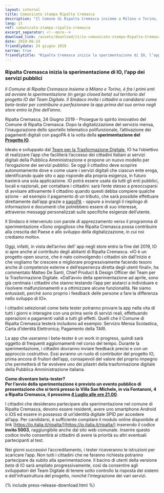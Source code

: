 ```yaml
---
layout: internal
title: Comunicato stampa Ripalta Cremasca
description: "Il Comune di Ripalta Cremasca insieme a Milano e Torino, è fra i primi enti ad avviare la sperimentazione (in gergo closed beta) sul territorio del progetto IO del Team Digitale. Il Sindaco invita i cittadini a candidarsi come beta-tester per contribuire a perfezionare la app prima del suo arrivo negli store entro la fine dell’anno."
lang: it
ref: comunicato-stampa-ripalta-cremasca
excerpt_separator: <!--more-->
download_link: /assets/download/it/io-comunicato-stampa-Ripalta-Cremasca-2019.rtf
date: 2019-06-24
friendlydate: 24 giugno 2019
narrow: true
friendlytitle: "Ripalta Cremasca inizia la sperimentazione di IO, l’app dei servizi pubblici"
---
```


### Ripalta Cremasca inizia la sperimentazione di IO, l’app dei servizi pubblici

_Il Comune di Ripalta Cremasca insieme a Milano e Torino, è fra i primi enti ad avviare la sperimentazione (in gergo closed beta) sul territorio del progetto IO del Team Digitale. Il Sindaco invita i cittadini a candidarsi come beta-tester per contribuire a perfezionare la app prima del suo arrivo negli store entro la fine dell’anno._

<!--more-->

Ripalta Cremasca, 24 Giugno 2019 - Prosegue lo spirito innovativo del Comune di Ripalta Cremasca. Dopo la digitalizzazione del servizio mensa, l'inaugurazione dello sportello telematico polifunzionale, l’attivazione dei pagamenti digitali con pagoPA è la volta della **sperimentazione del [Progetto IO](https://io.italia.it/)**.

Ideato e sviluppato dal [Team per la Trasformazione Digitale](https://teamdigitale.governo.it/), IO ha l’obiettivo di realizzare l’app che faciliterà l’accesso dei cittadini italiani ai servizi digitali della Pubblica Amministrazione e propone un nuovo modello per l’erogazione dei servizi pubblici. Se oggi il cittadino deve scoprire autonomamente dove e come usare i servizi digitali che ciascun ente eroga, identificando quale sito o app risponde alla propria esigenza, in futuro basterà una sola applicazione. IO potrà essere usata da tutti gli enti pubblici, locali e nazionali, per contattare i cittadini: sarà l’ente stesso a preoccuparsi di avvisare attivamente il cittadino quando questi debba compiere qualche azione - ad esempio il pagamento di un tributo, che sarà possibile effettuare direttamente dall’app grazie a [pagoPA](https://teamdigitale.governo.it/it/projects/pagamenti-digitali.htm) - oppure a inviargli il riepilogo di informazioni e documenti che potrebbero essere di suo interesse, attraverso messaggi personalizzati sulle specifiche esigenze dell’utente.

Il Sindaco è intervenuto con parole di apprezzamento verso il programma di sperimentazione «Sono orgoglioso che Ripalta Cremasca possa contribuire alla crescita del Paese e allo sviluppo della digitalizzazione, in cui noi crediamo molto».

Oggi, infatti, in vista dell’arrivo dell’ app negli store entro la fine del 2019, IO si apre anche al contributo degli abitanti di Ripalta Cremasca. «IO è un progetto open source, che è nato coinvolgendo i cittadini sin dall’inizio e che vogliamo far crescere e migliorare progressivamente facendo tesoro anche di competenze esterne e dell’esperienza diretta degli utenti finali», ha commentato Matteo De Santi, Chief Product & Design Officer del Team per la Trasformazione Digitale. «Dall’avvio della sperimentazione ad aprile, sono già centinaia i cittadini che stanno testando l’app per aiutarci a individuare e risolvere malfunzionamenti e a ottimizzare alcune funzionalità. Ne siamo entusiasti, perché sono proprio i feedback delle persone a fare la differenza nello sviluppo di IO».

I cittadini selezionati come beta tester potranno provare la app nella vita di tutti i giorni e interagire con una prima serie di servizi reali, effettuando operazioni e pagamenti validi a tutti gli effetti. Quelli che il Comune di Ripalta Cremasca testerà includono ad esempio: Servizio Mensa Scolastica, Carta d’identità Elettronica; Pagamento della TARI.

La app che useranno i beta-tester è un work in progress, quindi sarà oggetto di frequenti aggiornamenti nel corso del tempo. Durante la sperimentazione, i cittadini dovranno inviare feedback precisi e con un approccio costruttivo. Essi avranno un ruolo di contributor del progetto IO, prima ancora di fruitori dell’app, consapevoli del valore del proprio impegno che permetterà di far evolvere uno dei pilastri della trasformazione digitale della Pubblica Amministrazione italiana.

**Come diventare beta-tester?<br>
Per l’avvio della sperimentazione è previsto un evento pubblico di presentazione che si terrà presso la Villa San Michele, in via Fontanoni, 4 a Ripalta Cremasca, il prossimo <ins>4 Luglio alle ore 21.00</ins>**.

I cittadini che desiderano partecipare alla sperimentazione nel comune di Ripalta Cremasca, devono essere residenti, avere uno smartphone Android o iOS ed essere in possesso di un’identità digitale SPID per accedere all’app. Per candidarsi, è sufficiente compilare il modulo online disponibile al link [https://io.italia.it/ripalta/](https://io.italia.it/ripalta/) inserendo il codice **invito 5003**, raggiungibile anche dal sito web comunale. Inserire questo codice invito consentirà ai cittadini di avere la priorità su altri eventuali partecipanti al test.

Nei giorni successivi l’accreditamento, i tester riceveranno le istruzioni per scaricare l’app. Non tutti i cittadini che ne faranno richiesta potranno partecipare da subito alla sperimentazione. Il bacino di utenti della versione _beta_ di IO sarà ampliato progressivamente, così da consentire agli sviluppatori del Team Digitale di tenere sotto controllo la risposta dei sistemi e dell’infrastruttura del progetto, nonché l’integrazione dei vari servizi.

{% include press-release-download.html %}
